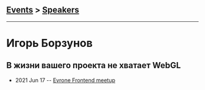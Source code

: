 ## [Events](../README.md) > [Speakers](../speakers.md)
---

# Игорь Борзунов

## В жизни вашего проекта не хватает WebGL
- 2021 Jun 17 -- [Evrone Frontend meetup](https://youtu.be/Q9yIk3Ibgxs)    

